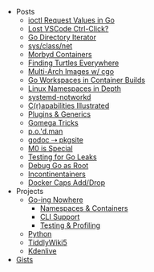 <!-- markdownlint-disable-next-line first-line-h1 -->
* Posts
  * [ioctl Request Values in Go](/art/ioctl)
  * [Lost VSCode Ctrl-Click?](/art/vscode)
  * [Go Directory Iterator](/art/iterate-dir)
  * [sys/class/net](/art/sys-class-net)
  * [Morbyd Containers](/art/morbyd)
  * [Finding Turtles Everywhere](/art/turtles)
  * [Multi-Arch Images w/ cgo](/art/multiarchcgo)
  * [Go Workspaces in Container Builds](/art/localwscontainer)
  * [Linux Namespaces in Depth](/art/lxnamespaces)
  * [systemd-notworkd](/art/notworkd)
  * [C(r)apabilities Illustrated](/art/capabilities)
  * [Plugins &amp; Generics](/art/plug-generics)
  * [Gomega Tricks](/art/gomega-tricks)
  * [p.o.&#39;d.man](/art/podman)
  * [godoc ⇢ pkgsite](/art/pkgsite)
  * [M0 is Special](/art/namspill)
  * [Testing for Go Leaks](/art/leaky)
  * [Debug Go as Root](/art/debugroot)
  * [Incontinentainers](/art/incontinentainers)
  * [Docker Caps Add/Drop](/art/cap-add-drop)
* Projects
  * [Go-ing Nowhere](/gone)
    * [Namespaces & Containers](/go-low)
    * [CLI Support](/go-cli)
    * [Testing & Profiling](go-testprof)
  * [Python](/spam)
  * [TiddlyWiki5](/tiddlywiki)
  * [Kdenlive](/kdenlive)
* [Gists](https://gist.github.com/TheDiveO)
